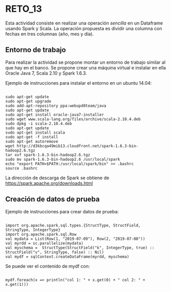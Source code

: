 # RETO_13

Esta actividad consiste en realizar una operación *sencilla* en un Dataframe usando Spark y Scala. La operación propuesta es dividir una columna con fechas en tres columnas (año, mes y día).

## Entorno de trabajo

Para realizar la actividad se propone montar un entorno de trabajo similar al que hay en el banco. Se propone crear una máquina virtual e instalar en ella Oracle Java 7, Scala 2.10 y Spark 1.6.3.

Ejemplo de instrucciones para instalar el entorno en un ubuntu 14.04:
<pre><code>
sudo apt-get update
sudo apt-get upgrade
sudo add-apt-repository ppa:webupd8team/java
sudo apt-get update
sudo apt-get install oracle-java7-installer
sudo wget www.scala-lang.org/files/archive/scala-2.10.4.deb
sudo dpkg -i scala-2.10.4.deb
sudo apt-get update
sudo apt-get install scala
sudo apt-get -f install
sudo apt-get autoremove
wget http://d3kbcqa49mib13.cloudfront.net/spark-1.6.3-bin-hadoop2.6.tgz
tar xvf spark-1.6.3-bin-hadoop2.6.tgz
sudo mv spark-1.6.3-bin-hadoop2.6 /usr/local/spark
echo "export PATH=$PATH:/usr/local/spark/bin" >> .bashrc
source .bashrc
</code></pre>
La dirección de descarga de Spark se obtiene de https://spark.apache.org/downloads.html

## Creación de datos de prueba

Ejemplo de instrucciones para crear datos de prueba:
<pre><code>
import org.apache.spark.sql.types.{StructType, StructField, StringType, IntegerType}
import org.apache.spark.sql.Row
val mydata = List(Row(1, "2019-07-09"), Row(2, "2019-07-08"))
val myrdd = sc.parallelize(mydata)
val myschema =  StructType(StructField("k", IntegerType, true) :: StructField("v", StringType, false) :: Nil)
val mydf = sqlContext.createDataFrame(myrdd, myschema)
</code></pre>
Se puede ver el contenido de mydf con:
<pre><code>
mydf.foreach(x => println("col 1: " + x.get(0) + " col 2: " + x.get(1)))
</code></pre>

